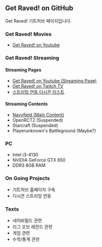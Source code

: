 ## Get Raved! on GitHub

Get Raved! 기트허브 페이지입니다.
  
  

### Get Raved! Movies

* [Get Raved! on Youtube](https://www.youtube.com/channel/UCddjChClpRKImlG8fepmypA)
  
  

### Get Raved! Streaming

#### Streaming Pages
* [Get Raved! on Youtube (Streaming Page)](https://www.youtube.com/channel/UCddjChClpRKImlG8fepmypA/live)
* [Get Raved! on Twitch TV](https://go.twitch.tv/trollingrave)
* [스트리밍 연동 디시콘 리스트](https://gist.githubusercontent.com/Get-Raved/57fbde60b5e19fcb31406d9cc0dc8600/raw/dccon_list.json)

#### Streaming Contents
* [Navyfield (Main Content)](http://navyfield.co.kr/main.asp)
* OpenRCT2 (Suspended)
* Starcraft (Suspended)
* Playerunknown's Battleground (Maybe?)
  
  

### PC

* Intel i3-4130
* NVIDIA GeForce GTX 650
* DDR3 8GB RAM
  
  

### On Going Projects

* 기트허브 홈페이지 구축
* 디시콘 스트리밍 연동
  
  

### Texts

* 네이비필드 관련
* 리그 오브 레전드 관련
* 게임 관련
* 수학/통계 관련
